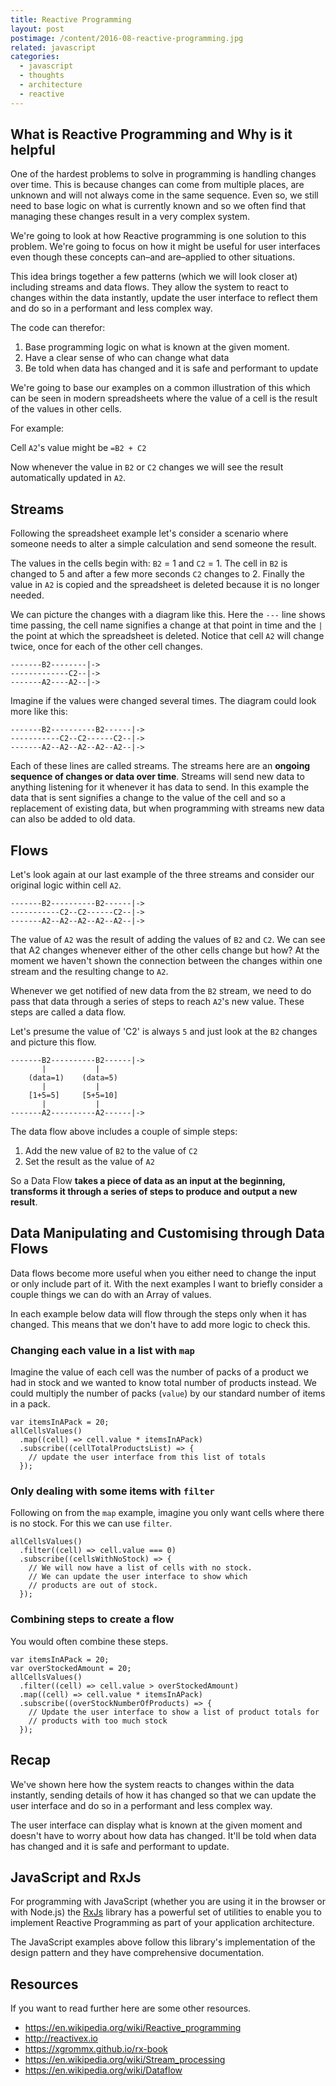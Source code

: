```yaml
---
title: Reactive Programming
layout: post
postimage: /content/2016-08-reactive-programming.jpg
related: javascript
categories:
  - javascript
  - thoughts
  - architecture
  - reactive
---
```


## What is Reactive Programming and Why is it helpful

One of the hardest problems to solve in programming is handling changes over time. This is because changes can come from multiple places, are unknown and will not always come in the same sequence. Even so, we still need to base logic on what is currently known and so we often find that managing these changes result in a very complex system.

We're going to look at how Reactive programming is one solution to this problem. We're going to focus on how it might be useful for user interfaces even though these concepts can–and are–applied to other situations. 

This idea brings together a few patterns (which we will look closer at) including streams and data flows. They allow the system to react to changes within the data instantly, update the user interface to reflect them and do so in a performant and less complex way.

The code can therefor:

1. Base programming logic on what is known at the given moment.
2. Have a clear sense of who can change what data
3. Be told when data has changed and it is safe and performant to update

We're going to base our examples on a common illustration of this which can be seen in modern spreadsheets where the value of a cell is the result of the values in other cells. 

For example:

Cell `A2`'s value might be `=B2 + C2`

Now whenever the value in `B2` or `C2` changes we will see the result automatically updated in `A2`.

## Streams

Following the spreadsheet example let's consider a scenario where someone needs to alter a simple calculation and send someone the result. 

The values in the cells begin with: `B2` = 1 and `C2` = 1.  The cell in `B2` is changed to 5 and after a few more seconds `C2` changes to 2. Finally the value in `A2` is copied and the spreadsheet is deleted because it is no longer needed.

We can picture the changes with a diagram like this. Here the `---` line shows time passing, the cell name signifies a change at that point in time and the `|` the point at which the spreadsheet is deleted. Notice that cell `A2` will change twice, once for each of the other cell changes.

```
-------B2--------|->
-------------C2--|->
-------A2----A2--|->
```

Imagine if the values were changed several times. The diagram could look more like this:

```
-------B2----------B2------|->
-----------C2--C2------C2--|->
-------A2--A2--A2--A2--A2--|->
```

Each of these lines are called streams. The streams here are an **ongoing sequence of changes or data over time**. Streams will send new data to anything listening for it whenever it has data to send. In this example the data that is sent signifies a change to the value of the cell and so a replacement of existing data, but when programming with streams new data can also be added to old data.

## Flows

Let's look again at our last example of the three streams and consider our original logic within cell `A2`.

```
-------B2----------B2------|->
-----------C2--C2------C2--|->
-------A2--A2--A2--A2--A2--|->
```

The value of `A2` was the result of adding the values of `B2` and `C2`. We can see that A2 changes whenever either of the other cells change but how? At the moment we haven't shown the connection between the changes within one stream and the resulting change to `A2`.

Whenever we get notified of new data from the `B2` stream, we need to do pass that data through a series of steps to reach `A2`'s new value. These steps are called a data flow.

Let's presume the value of 'C2' is always `5` and just look at the `B2` changes and picture this flow.

```
-------B2----------B2------|->
       |           |
    (data=1)    (data=5)
       |           |
    [1+5=5]     [5+5=10]
       |           |
-------A2----------A2------|->
```

The data flow above includes a couple of simple steps:

1. Add the new value of `B2` to the value of `C2`
2. Set the result as the value of `A2`

So a Data Flow **takes a piece of data as an input at the beginning, transforms it through a series of steps to produce and output a new result**.

## Data Manipulating and Customising through Data Flows

Data flows become more useful when you either need to change the input or only include part of it. With the next examples I want to briefly consider a couple things we can do with an Array of values.

In each example below data will flow through the steps only when it has changed. This means that we don't have to add more logic to check this.

### Changing each value in a list with `map`

Imagine the value of each cell was the number of packs of a product we had in stock and we wanted to know total number of products instead. We could multiply the number of packs (`value`) by our standard number of items in a pack.

    var itemsInAPack = 20;
    allCellsValues()
      .map((cell) => cell.value * itemsInAPack)
      .subscribe((cellTotalProductsList) => {
        // update the user interface from this list of totals
      });

### Only dealing with some items with `filter`

Following on from the `map` example, imagine you only want cells where there is no stock. For this we can use `filter`.

    allCellsValues()
      .filter((cell) => cell.value === 0)
      .subscribe((cellsWithNoStock) => {
        // We will now have a list of cells with no stock.
        // We can update the user interface to show which
        // products are out of stock.
      });

### Combining steps to create a flow

You would often combine these steps.

    var itemsInAPack = 20;
    var overStockedAmount = 20;
    allCellsValues()
      .filter((cell) => cell.value > overStockedAmount)
      .map((cell) => cell.value * itemsInAPack)
      .subscribe((overStockNumberOfProducts) => {
        // Update the user interface to show a list of product totals for
        // products with too much stock
      });

## Recap

We've shown here how the system reacts to changes within the data instantly, sending details of how it has changed so that we can update the user interface and do so in a performant and less complex way.

The user interface can display what is known at the given moment and doesn't have to worry about how data has changed. It'll be told when data has changed and it is safe and performant to update.

## JavaScript and RxJs

For programming with JavaScript (whether you are using it in the browser or with Node.js) the [RxJs](http://reactivex.io) library has a powerful set of utilities to enable you to implement Reactive Programming as part of your application architecture.

The JavaScript examples above follow this library's implementation of the design pattern and they have comprehensive documentation.

## Resources

If you want to read further here are some other resources.

 - <https://en.wikipedia.org/wiki/Reactive_programming>
 - <http://reactivex.io>
 - <https://xgrommx.github.io/rx-book>
 - <https://en.wikipedia.org/wiki/Stream_processing>
 - <https://en.wikipedia.org/wiki/Dataflow>




